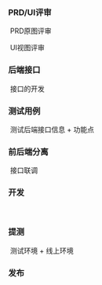 ### PRD/UI评审

​	PRD原图评审 

​	UI视图评审

### 后端接口

​	接口的开发

### 测试用例

​	测试后端接口信息 + 功能点

### 前后端分离

​	接口联调

### 开发 

​	

### 提测 

​	测试环境 + 线上环境

### 发布

